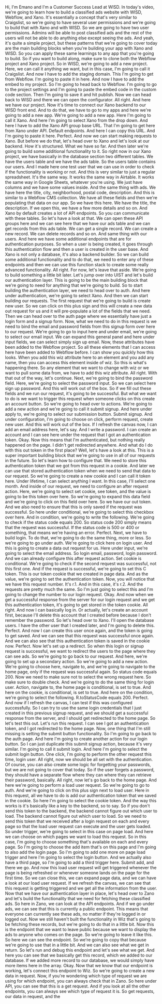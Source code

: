 Hi, I'm Emano and I'm a Customer Success Lead at WISD. In today's video, we're going to learn how to build a classified ads website with WISD, Webflow, and Xano. It's essentially a concept that's very similar to Craigslist, so we're going to have several user permissions and we're going to build that with Xano and with WISD. So we are going to have two user permissions. Admins will be able to post classified ads and the rest of the users will not be able to do anything else except seeing the ads. And yeah, it's quite a simple project, but these patterns that we're going to cover today are the main building blocks when you're building your app with Xano and WISD. So you can apply these same learnings to any app that you're going to build. So if you want to build along, make sure to clone both the Webflow project and Xano project. So in WISD, we're going to add a new project. Here, we can call it anything we want, but in this case, I'm going to call it Craigslist. And now I have to add the staging domain. This I'm going to get from Webflow. I'm going to paste it in here. And now I have to add the embed to my project. So I'm going to head back to Webflow. I'm going to go to the project settings and I'm going to paste the embed code in the custom code section. Then I'm going to save it and hit publish. Now we can head back to WISD and there we can open the configurator. All right. And here we have our project. Now it's time to connect our Xano backend to our WISD front end. And to do that, we have to go to my apps and here we're going to add a new app. We're going to add a new app. Here I'm going to call it Xano. And here I'm going to select Xano from the drop down. And here I have to add the Xano API group base URL. That I'm going to get here from Xano under API. Default endpoints. And here I can copy this URL. And I'm going to paste it here. Perfect. And now we can start making requests to Xano. But before we do that, let's head over to Xano and let's look at our backend. How it's structured. What we have so far. And then later we're going to build some additional functionality to it. So right now in our Xano project, we have basically in the database section two different tables. We have the users table and we have the ads table. So the users table contains our users. And I made here one test user that we can use in order to check if the functionality is working or not. And this is very similar to just a regular spreadsheet. It's the same way. It works the same way in Airtable. It works the same way in Google Sheets, whatever you're using. We just have columns and we have some values inside. And the same thing with ads. We have here the title, city, neighborhood, postal code, description. And this is similar to a Webflow CMS collection. We have all these fields and then we're populating that data on our app. So we have this here. We have the title, the description. If we open this, we have a few more details and so on. And Xano by default creates a lot of API endpoints. So you can communicate with these tables. So let's have a look at that. We can open these API groups here and we can see here that we have our ads table and we can get records from this ads table. We can get a single record. We can create a new record. We can delete records and so on. And same thing with our users. And here we have some additional endpoints that are for authentication purposes. So when a user is being created, it goes through this authentication flow and then a user is created in the user base. And Xano is not only a database, it's also a backend builder. So we can build some additional functionality and to do that, we need to enter any of these endpoints and then we can use this function stack to create some really advanced functionality. All right. For now, let's leave that aside. We're going to build something a little bit later. Let's jump over into UIST and let's build our authentication layer. This is going to be the main building block that we're going to need for anything that we're going to build. So to start building the authentication layer, we need to head over to auth. And here under authentication, we're going to select Xano. And then we can start building our requests. The first request that we're going to build is create new user. So we can click on this plus sign and this will create a new data out request for us and it will pre-populate a lot of the fields that we need. Then we can head over to the auth page where we essentially have just a login form and a signup form. Now, what we need to do in this request is we need to bind the email and password fields from this signup form over here to our request. We're going to go to input here and under email, we're going to select our email input. We can expand this general panel and here under input fields, we can select simply sign up email. Now, these attributes have been added to the Webflow project. So all these elements that I can access here have been added to Webflow before. I can show you quickly how this looks. When you add this wiz attribute here to an element and you add any name, then you can access this element inside of wiz. So this is what's happening there. So any element that we want to change with wiz or we want to pull some data from, we have to add this wiz attribute. All right. With that out of the way, let's continue. Next, we're going to bind the password field. Here, we're going to select the password input. So we can select here sign up password. And this will work out of the box. So if we fill out these fields and we run our request, it's going to be successful. But what we want to do is we want to trigger this request when someone clicks on this create an account button. So we're going to head over to actions. We're going to add a new action and we're going to call it submit signup. And here under apply to, we're going to select our submission button. Submit signup. And under configuration, I'm going to choose on click, perform request, create new user. And this will work out of the box. If I refresh the canvas now, I can add an email address here, let's say. And I write a password. I can create an account and I can see here under the request that I got an authentication token. Okay. Now this means that I'm authenticated, but nothing really happened on the page. I didn't get redirected anywhere. And what do I do with this out token in the first place? Well, let's have a look at this. This is a super important building block that we're going to use in all of our requests in the future. So let's learn how to configure that. We need to store this authentication token that we got from this request in a cookie. And later we can use that stored authentication token when we need to send that data to our request. So we're going to create a new cookie and I can call it token here. Under lifetime, I can select anything I want. In this case, I'll select one month. And inside of our request, we need to configure an after request action. Here, we're going to select set cookie, see token, and the value is going to be this token over here. So we're going to expand this data field and we're going to click on this field over here. So we have our out token. And we also need to ensure that this is only saved if the request was successful. So here under conditional, we're going to select this checkbox over here. And in condition, we're going to write the following. We're going to check if the status code equals 200. So status code 200 simply means that the request was successful. If the status code is 500 or 400 or something, that means we're having an error. Perfect. Next, we have to build login. To do that, we're going to do the same thing, more or less. So we're going to go under auth. We're going to click here on login user. And this is going to create a data out request for us. Here under input, we're going to select the email address. So login email, password, login password. And we can already configure this after request action. Set cookie is conditional. We're going to check if the second request was successful, not this first one. And if the request is successful, we're going to set this C token. This is our token cookie that we created in page data. And as the value, we're going to set the authentication token. Now, you will notice that we have this request number. It's r.1. And in this case, it's r.2. And the requests are pretty much the same. So I'm just going to select this and I'm going to change the number to our login request. Okay. And now when we get a successful response from the server for our login request and we get this authentication token, it's going to get stored in the token cookie. All right. And now I can basically log in. Or actually, let's create an account first, because I'll delete this account that I created before because I don't remember the password. So let's head over to Xano. I'll open the database users. I have the other user that I created later, and I'm going to delete this. Perfect. And now I can create this user once again, and the token is going to get saved. And we can see that this request was successful once again. And we can also see that this authentication token is saved in the cookie now. Perfect. Now let's set up a redirect. So when this login or signup request is successful, we want to redirect the users to the page where they can see ads. So we're going to go back to our request. And here, we're going to set up a secondary action. So we're going to add a new action. We're going to choose here, navigate to, and we're going to navigate to the home page, only if the request was successful again. So status code equals 200. Now we need to make sure not to select the wrong request here. So make sure to double check. And we're going to do the same thing for login user. Action, navigate to, the home page is conditional, is set to true. And here on the cookie, is conditional, is set to true. And here on the condition, we're going to select the following. R.toStatusCode equals 200. Perfect. And now if I refresh the canvas, I can test if this was configured successfully. So I can try to use the same login credentials that I just created in this previous signup request, and we should get a successful response from the server, and I should get redirected to the home page. So let's test this out. Let's run this request. I can see I got an authentication token, and I got redirected to the home page. Now, one thing that I'm still missing is setting the submit button functionality. So I'm going to go back to the auth page. And here I'm going to create another action for our login button. So I can just duplicate this submit signup action, because it's very similar. I'm going to call it submit login. And here I'm going to select the submit login button. One click, I'm going to perform the other request this time, login user. All right, now we should be all set with the authentication. Of course, you can also create some logic for forgetting your passwords, but we are not going to cover that today. So if the user forgets a password, they should have a separate flow where they can where they can retrieve their password, basically. All right, now let's go back to the home page. And here we're going to perform a load user request. So we're going to go to auth. And we're going to click on this plus sign next to load user. Here in this request, all we have to do is add our authentication token that we saved in the cookie. So here I'm going to select the cookie token. And the way this works is it's basically like a key to the backend, so to say. So if you don't send this token to the backend, the backend cannot figure out which user to load. The backend cannot figure out which user to load. So we need to send this token that we received after a login request on each and every page so that the load user request can execute and the user gets loaded. So under trigger, we're going to select in this case on page load. And here we can choose on which pages we want to load this request. So in this case, I'm going to choose something that's available on each and every page. So I'm going to choose the add item that's on this page and I'm going to also add the login page. So I'm going to add one more on page load trigger and here I'm going to select the login button. And we actually also have a third page, so I'm going to add a third trigger here. Submit add, and there we go. And now this load user request will get triggered whenever the page is being refreshed or whenever someone lands on the page for the first time. So we can close this, we can expand page data, and we can have a look at our load user request. If we refresh the canvas, we can see that this request is getting triggered and we get all the information from the user. Now that we have our authentication layer in place, let's head over to Zano and let's build the functionality that we need for fetching these classified ads. So here in Zano, we can look at the API endpoints. And if we go under ads, we can see that this is currently a public endpoint. This means that everyone can currently see these ads, no matter if they're logged in or logged out. Now we still haven't built the functionality in Wiz that's going to be fetching these records, but we're going to do that in a little bit. Now this is the endpoint that we want to leave public because we want to display the ads to anyone who comes on the page. So we're going to leave it like this. So here we can see the endpoint. So we're going to copy that because we're going to use that in a little bit. And we can also see what we get in return. So let's run and debug this endpoint and let's see what we get. And here you can see that we basically get this record, which we added to our database. If we added more record to our database, we would simply have more items here in the array. Okay. Now that we know that our endpoint is working, let's connect this endpoint to Wiz. So we're going to create a new data in request. Now, if you're wondering which type of request we are using for which endpoint, you can always check that in Zano. So here under API, you can see that this is a get request. And if you look at all the other endpoints, you can always see which type of request it is. So get requests, our data in request, and the